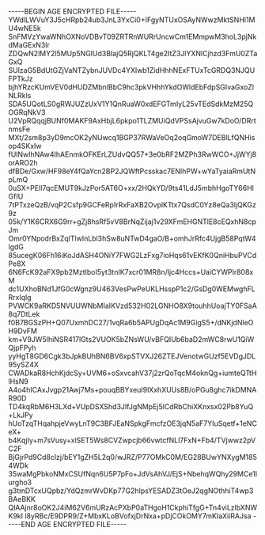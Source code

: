 -----BEGIN AGE ENCRYPTED FILE-----
YWdlLWVuY3J5cHRpb24ub3JnL3YxCi0+IFgyNTUxOSAyNWwzMktSNHl1MU4wNE5k
SnFMVzYwaWNhOXNoVDBvT09ZRTRnWURrUncwCm1EMmpwM3hoL3pjNkdMaGExN3lr
ZDQwN2lMY2l5MUp5NGlUd3BIajQ5RjQKLT4ge2ItZ3JlYXNlCjhzd3FmU0ZTaGxQ
SUlzaG5BdUtGZjVaNTZybnJUVDc4YXlwb1ZidHhhNExFTUxTcGRDQ3NJQUFPTkJz
bjhYRzcKUmVEV0dHUDZMbnlBbC9hc3pkVHhhYkdOWldEbFdpSGIvaGxoZlNLRkls
SDA5UQotLS0gRWJUZzUxV1Y1QnRuaW0xdEFGTmIyL25vTEdSdkMzM25QOGRqNkV3
U2VpRQqqjBUNf0MAKF9AxHbjL6pkpo1TLZMUiQdVPSsAjvuGw7kDoO/DRrtnmsFe
MXt/2sm8p3yD9mcOK2yNUwcq1BGP37RWaVeOq2oqGmoW7DEBlLfQNHisop4SKxIw
fUlNwIhNAw4IhAEnmkOFKErLZUdvQQ57+3e0bRF2MZPh3RwWCO+JjWYj8orARO2h
dfBDe/Gxw/HF98eY4fQaYcn2BP2JQWftPcsskac7ENIhPW+wYaTyaiaRmUtNpLmQ
0uSX+PEIl7qcEMUT9kJzPor5AT6O+xx/2HQkYD/9ts41LdJ5mbhHgoTY66HlGfIU
7tPTxzeQzB/vqP2Csfp9GCFeRpIrRxFaXB2OvplKTtx7QsdC0Yz8eQa3ljQKGz9z
05k/Y1K6CRX6G9rr+gZj8hsRf5vV8BrNqZijaj1v29XFmEHGNTlE8cEQxhN8cpJm
Omr0YNpodrBxZqlTlwInLbl3hSw8uNTwD4gaO/B+omhJrRfc4UjgB58PqtW4lgdG
85ucegK06Fh16iKoJdASH4ONiY7FWG2LzFxg7ioHqs61vEKfK0QniHbuPVCdPe8X
6N6FcK92aFX9pb2MztIboI5yt3tnIK7xcr01MR8n/ljc4Hccs+UaiCYWPlr808xM
dc1UXhoBNd1JfG0cWgnz9U463VesPwPeUKLHsspP1c2/GsDg0WEMwghFLRrxIqlg
PVWCK9aRKD5NVUUWNbMIaIKVzd532H02LGNHO8X9touhhUoajTY0FSaA8q7DtLek
f0B7BGSzPH+Q07UxmhDC27/1vqRa6b5APUgDqAc1M9GigS5+/dNKjdNleOH9DvFM
km+V9JW5IhiNSR417lGts2VUOK5bZNsWU/vBFQIUb6baD2mWC8rwU1QiWQjpFPyh
yyHgT8GD6Cgk3bJpkBUhBN6BV6xpSTVXJ26ZTEJVenotwGUzf5EVDgJDL95ySZ4X
CWADkaR8HchKjdcSy+UVM6+oSxvcahV37j2zrQoTqcM4oknQg+iumteQTtHlHsN9
A4o4hICAxJvgp21Awj7Ms+pouqBBYxeuI9lXxhXUUs8B/oPGu8ghc7ikDMNAR90D
TD4kqRbM6H3LXd+VUpDSXShd3JIfJgNMpEj5lCdRbChiXKnxsx02Pb8YuQ+LkJPy
hUoTzqTHqahpjeVwyLnT9C3BFJEaNSpkgFmcfzOE3jqN5aF7YIuSqetf+1eNCeX+
b4KqjIy+m7sVusy+xlSET5Ws8CVZwpcjb66vwtcfNLl7FxN+Fb4/TVjwwz2pVC2F
BjGjrPd9Cd8clzj/bEY1gZH5L2q0/wJRZ/P77OMkC0M/EG28BUwYNXygM1854WDk
35waMgPbkoNMxCSUfNqn6U5P7pFo+JdVsAhVJ/EjS+NbehqWQhy29MCe1Iurgho3
g3tmDTcxUQpbz/YdQzmrWvDKp77G2hIpsYESADZ3tOeJ2qgNOthhiT4wp3BAeBKK
QlAAjnr8oOK2J4iM62V6mURzAcPXbP0aTHgoH1CkphiTfgG+Tn4viLzlbXNWK9kI
l8yRBc/E9DPR9/Z+MbxKLoBVofxjDrNxa+pDjCOkOMY7mKIaXiiRAJsa
-----END AGE ENCRYPTED FILE-----
